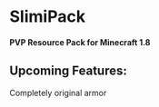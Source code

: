 # SlimiPack
#### PVP Resource Pack for Minecraft 1.8

## Upcoming Features:
Completely original armor

